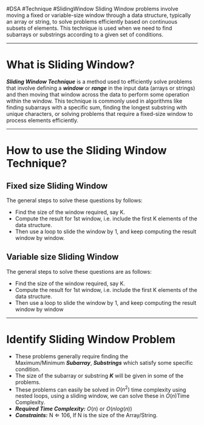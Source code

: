 #DSA #Technique #SlidingWindow
Sliding Window problems involve moving a fixed or variable-size window through a data structure, typically an array or string, to solve problems efficiently based on continuous subsets of elements. This technique is used when we need to find subarrays or substrings according to a given set of conditions.
___
# What is Sliding Window?
***Sliding Window Technique*** is a method used to efficiently solve problems that involve defining a ***window*** or ***range*** in the input data (arrays or strings) and then moving that window across the data to perform some operation within the window. This technique is commonly used in algorithms like finding subarrays with a specific sum, finding the longest substring with unique characters, or solving problems that require a fixed-size window to process elements efficiently.
___
# How to use the Sliding Window Technique?
## Fixed size Sliding Window
The general steps to solve these questions by follows:
- Find the size of the window required, say K.
- Compute the result for 1st window, i.e. include the first K elements of the data structure.
- Then use a loop to slide the window by 1, and keep computing the result window by window.
## Variable size Sliding Window
The general steps to solve these questions are as follows:
- Find the size of the window required, say K.
- Compute the result for 1st window, i.e. include the first K elements of the data structure.
- Then use a loop to slide the window by 1, and keep computing the result window by window
___
# Identify Sliding Window Problem
- These problems generally require finding the Maximum/Minimum ***Subarray***, ***Substrings*** which satisfy some specific condition.
- The size of the subarray or substring ***K*** will be given in some of the problems.
- These problems can easily be solved in $O(n^2)$ time complexity using nested loops, using a sliding window, we can solve these in $O(n)$Time Complexity.
- ***Required Time Complexity:*** $O(n)$ or $O(nlog(n))$
- ***Constraints:*** N ⇐ 106, If N is the size of the Array/String.
